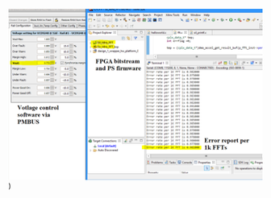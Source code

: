 
![alt text](https://github.com/NeuroFan/FFT_Error_Detection_Energy_Saving/blob/main/results%20on%20FPGA.tif))
